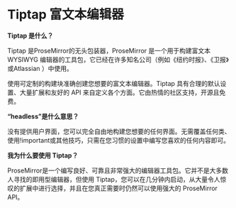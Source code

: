 # Tiptap 富文本编辑器

**Tiptap 是什么？**

Tiptap 是ProseMirror的无头包装器，ProseMirror 是一个用于构建富文本 WYSIWYG 编辑器的工具包，它已经在许多知名公司（例如《纽约时报》、《卫报》或Atlassian ）中使用。

使用可定制的构建块准确创建您想要的富文本编辑器。Tiptap 具有合理的默认设置、大量扩展和友好的 API 来自定义各个方面。它由热情的社区支持，开源且免费。

**“headless”是什么意思？**

没有提供用户界面，您可以完全自由地构建您想要的任何界面。无需覆盖任何类、使用!important或其他技巧，只需在您习惯的设置中编写您喜欢的任何内容即可。

**我为什么要使用 Tiptap？**

ProseMirror是一个编写良好、可靠且非常强大的编辑器工具包。它并不是大多数人寻找的即用型编辑器，但使用 Tiptap，您可以在几分钟内启动，从大量令人惊叹的扩展中进行选择，并且在您真正需要时仍然可以使用强大的 ProseMirror API。